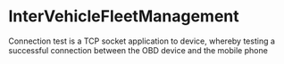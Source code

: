 InterVehicleFleetManagement
===========================

Connection test is a TCP socket application to device, whereby testing a successful connection between the OBD device and the mobile phone